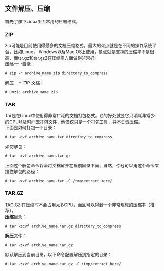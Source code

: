 ## 文件解压、压缩

首先了解下Linux里面常用的压缩格式。

### ZIP 
zip可能是目前使用得最多的文档压缩格式。最大的优点就是在不同的操作系统平台，比如Linux， Windows以及Mac OS上使用，缺点就是支持的压缩率不是很高，而tar.gz和tar.gz2在压缩率方面做得非常好。  
压缩一个目录：
```
# zip -r archive_name.zip directory_to_compress
```
解压一个 ZIP 文档：
```
# unzip archive_name.zip
```

### TAR
Tar是在Linux中使用得非常广泛的文档打包格式。它的好处就是它只消耗非常少的CPU以及时间去打包文件，他仅仅只是一个打包工具，并不负责压缩。  
下面是如何打包一个目录：
```
# tar -cvf archive_name.tar directory_to_compress
```
 
如何解包：
```
# tar -xvf archive_name.tar.gz
```
 
上面这个解包命令将会将文档解开在当前目录下面。当然，你也可以用这个命令来捏住解包的路径：
```
# tar -xvf archive_name.tar -C /tmp/extract_here/
```

### TAR.GZ

TAG.GZ 在压缩时不会占用太多CPU，而且可以得到一个非常理想的压缩率（推荐）。  
**压缩**目录：

```
# tar -zcvf archive_name.tar.gz directory_to_compress
```

**解压**文件：

```
# tar -zxvf archive_name.tar.gz
```

默认解压到当前目录，以下命令配置解压到指定的目录：

```
# tar -zxvf archive_name.tar.gz -C /tmp/extract_here/
```
